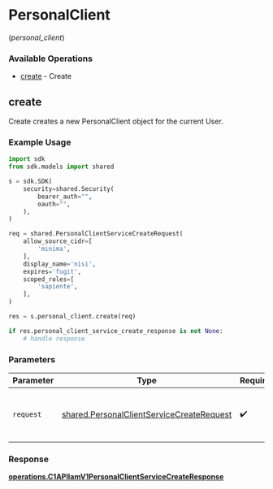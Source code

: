 # PersonalClient
(*personal_client*)

### Available Operations

* [create](#create) - Create

## create

Create creates a new PersonalClient object for the current User.

### Example Usage

```python
import sdk
from sdk.models import shared

s = sdk.SDK(
    security=shared.Security(
        bearer_auth="",
        oauth="",
    ),
)

req = shared.PersonalClientServiceCreateRequest(
    allow_source_cidr=[
        'minima',
    ],
    display_name='nisi',
    expires='fugit',
    scoped_roles=[
        'sapiente',
    ],
)

res = s.personal_client.create(req)

if res.personal_client_service_create_response is not None:
    # handle response
```

### Parameters

| Parameter                                                                                              | Type                                                                                                   | Required                                                                                               | Description                                                                                            |
| ------------------------------------------------------------------------------------------------------ | ------------------------------------------------------------------------------------------------------ | ------------------------------------------------------------------------------------------------------ | ------------------------------------------------------------------------------------------------------ |
| `request`                                                                                              | [shared.PersonalClientServiceCreateRequest](../../models/shared/personalclientservicecreaterequest.md) | :heavy_check_mark:                                                                                     | The request object to use for the request.                                                             |


### Response

**[operations.C1APIIamV1PersonalClientServiceCreateResponse](../../models/operations/c1apiiamv1personalclientservicecreateresponse.md)**

